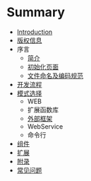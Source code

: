# Summary

* [Introduction](README.md)
* [版权信息](Copyright.md)
* 序言
   * [简介](Intro.md)
   * [初始化页面](Init.md)
   * [文件命名及编码规范](CodeStyle.md)
* [开发流程](Develop.md)
* [模式选择](Mode.md)
   * WEB
   * 扩展函数库
   * [外部框架](FrameMode.md)
   * WebService
   * 命令行
* [组件](Comp.md)
* [扩展](Ext.md)
* [附录](Appendix.md)
* [常见问题](Helps.md)

